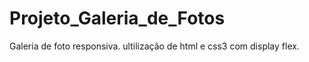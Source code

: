 # Projeto_Galeria_de_Fotos
Galeria de foto responsiva.
ultilização de html e css3 com display flex. 
